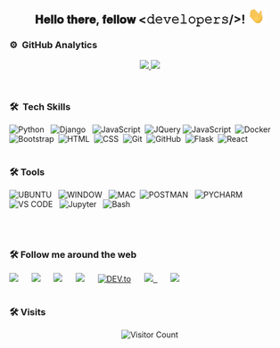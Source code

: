 <div align="center">
<h2> 𝐇𝐞𝐥𝐥𝐨 𝐭𝐡𝐞𝐫𝐞, 𝐟𝐞𝐥𝐥𝐨𝐰 <𝚍𝚎𝚟𝚎𝚕𝚘𝚙𝚎𝚛𝚜/>! <img src="https://github.com/ABSphreak/ABSphreak/blob/master/gifs/Hi.gif" width="30"></h2>
</div>
 
<!--
**bikashsaud/bikashsaud** is a ✨ _special_ ✨ repository because its `README.md` (this file) appears on your GitHub profile.

Here are some ideas to get you started:

- 🔭 I’m currently working on ...
- 🌱 I’m currently learning ...
- 👯 I’m looking to collaborate on ...
- 🤔 I’m looking for help with ...
- 💬 Ask me about ...
- 📫 How to reach me: ...
- 😄 Pronouns: ...
- ⚡ Fun fact: ...
-->

### ⚙️ &nbsp;GitHub Analytics

<p align="center">
<a href="https://github.com/bikashsaud">
  <img height="180em" src="https://github-readme-stats-eight-theta.vercel.app/api?username=bikashsaud&show_icons=true&theme=algolia&include_all_commits=true&count_private=true"/>
  <img height="180em" src="https://github-readme-stats-eight-theta.vercel.app/api/top-langs/?username=bikashsaud&layout=compact&langs_count=8&theme=algolia"/>
</a>
</p>

<br>



### 🛠 &nbsp;Tech Skills

![Python](https://img.shields.io/badge/-Python-05122A?style=flat&logo=Python&logoColor=FFA518)&nbsp;&nbsp;
![Django](https://img.shields.io/badge/-Django-05122A?style=flat&logo=django&logoColor=006400)&nbsp;&nbsp;
![JavaScript](https://img.shields.io/badge/-JavaScript-05122A?style=flat&logo=javascript)&nbsp;
![JQuery](https://img.shields.io/badge/-Jquery-05122A?style=flat&logo=JQuery&logoColor=006400)
![JavaScript](https://img.shields.io/badge/-Go-05122A?style=flat&logo=go)&nbsp;
![Docker](https://img.shields.io/badge/-docker-05122A?style=flat&logo=docker&logoColor=A8B9CC) &nbsp;
![Bootstrap](https://img.shields.io/badge/-Bootstrap-05122A?style=flat&logo=bootstrap&logoColor=563D7C)&nbsp;
![HTML](https://img.shields.io/badge/-HTML-05122A?style=flat&logo=HTML5)&nbsp;
![CSS](https://img.shields.io/badge/-CSS-05122A?style=flat&logo=CSS3&logoColor=1572B6)&nbsp;
![Git](https://img.shields.io/badge/-Git-05122A?style=flat&logo=git)&nbsp;
![GitHub](https://img.shields.io/badge/-GitHub-05122A?style=flat&logo=github)&nbsp;
![Flask](https://img.shields.io/badge/-Flask-05122A?style=flat&logo=flask%2B%2B&logoColor=00599C)&nbsp;
![React](https://img.shields.io/badge/-React-05122A?style=flat&logo=react&logoColor=A8B9CC)&nbsp;&nbsp;
<br>
<br>

 ###  🛠 Tools


![UBUNTU](https://img.shields.io/badge/UBUNTU-05122A?style=flat&logo=ubuntu&logoColor=white)&nbsp;&nbsp;
![WINDOW](https://img.shields.io/badge/WINDOW-05122A?style=flat&logo=windows&logoColor=white)&nbsp;&nbsp;
![MAC](https://img.shields.io/badge/MACOS-05122A?style=flat&logo=apple&logoColor=white)&nbsp;
![POSTMAN](https://img.shields.io/badge/-POSTMAN-05122A?style=flat&logo=postman&logoColor=white)&nbsp;&nbsp;
![PYCHARM](https://img.shields.io/badge/PYCHARM-05122A?&style=flat&logo=PyCharm&logoColor=white)&nbsp;&nbsp;
![VS CODE](https://img.shields.io/badge/-VS%20CODE-05122A?style=flat&logo=visual-studio-code&logoColor=white)&nbsp;&nbsp;
![Jupyter](https://img.shields.io/badge/JUPYTER-05122A?style=flat&logo=jupyter&logoColor=white)&nbsp;&nbsp;
![Bash](https://img.shields.io/badge/BASH-05122A?style=flat&logo=gnu-bash&logoColor=white)&nbsp;&nbsp;

 <br>
<br>

 ### 🛠 Follow me around the web
  
  
 <div align="center1">
    <a href="https://github.com/bikashsaud"><img src="https://img.shields.io/badge/-github-black?style=for-the-badge&logo=github&logoColor=white" target="_blank"></a>   &nbsp;&nbsp;&nbsp;&nbsp;
    <a href="https://www.linkedin.com/in/bikash-saud-143ab3155/" target="_blank"><img src="https://img.shields.io/badge/-LinkedIn-%230077B5?style=for-the-badge&logo=linkedin&logoColor=white" target="_blank"></a>  &nbsp;&nbsp;&nbsp;&nbsp;    <a href="https://gitlab.com/bikashsaud" target="_blank"><img src="https://img.shields.io/badge/-Gitlab-073b4c?style=for-the-badge&logo=gitlab&logoColor=white" target="_blank"></a>  &nbsp;&nbsp;&nbsp;&nbsp;  <a href="https://stackoverflow.com/users/9431952/bikashsaud" target="_blank"><img src="https://img.shields.io/badge/-Stack%20Overflow-CA4245?style=for-the-badge&logo=stackoverflow&logoColor=fff" target="_blank"></a>  &nbsp;&nbsp;&nbsp;&nbsp; <a href="https://dev.to/bikashsaud" target="_blank"><img src="https://img.shields.io/badge/-DEV-black?style=for-the-badge&logo=dev.to&logoColor=fff" alt="DEV.to"  target="_blank"></a>  &nbsp;&nbsp;&nbsp;&nbsp;
 <a href="https://www.quora.com/profile/Bikash-Saud-1"><img src="https://img.shields.io/badge/-QUORA-b92b27?style=for-the-badge&logo=quora&logoColor=fff"> &nbsp;</a> &nbsp;&nbsp;&nbsp;&nbsp; <a href="mailto:saudbikash514@gmail.com"><img src="https://img.shields.io/badge/-Gmail-FC361C?style=for-the-badge&logo=gmail&logoColor=white" target="_blank"></a>
</div>
<br>

 ### 🛠 Visits
<div align="center">
 
![Visitor Count](https://profile-counter.glitch.me/bikashsaud/count.svg)
 </div>
